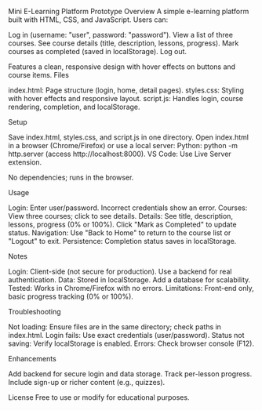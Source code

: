 Mini E-Learning Platform Prototype
Overview
A simple e-learning platform built with HTML, CSS, and JavaScript. Users can:

Log in (username: "user", password: "password").
View a list of three courses.
See course details (title, description, lessons, progress).
Mark courses as completed (saved in localStorage).
Log out.

Features a clean, responsive design with hover effects on buttons and course items.
Files

index.html: Page structure (login, home, detail pages).
styles.css: Styling with hover effects and responsive layout.
script.js: Handles login, course rendering, completion, and localStorage.

Setup

Save index.html, styles.css, and script.js in one directory.
Open index.html in a browser (Chrome/Firefox) or use a local server:
Python: python -m http.server (access http://localhost:8000).
VS Code: Use Live Server extension.


No dependencies; runs in the browser.

Usage

Login: Enter user/password. Incorrect credentials show an error.
Courses: View three courses; click to see details.
Details: See title, description, lessons, progress (0% or 100%). Click "Mark as Completed" to update status.
Navigation: Use "Back to Home" to return to the course list or "Logout" to exit.
Persistence: Completion status saves in localStorage.

Notes

Login: Client-side (not secure for production). Use a backend for real authentication.
Data: Stored in localStorage. Add a database for scalability.
Tested: Works in Chrome/Firefox with no errors.
Limitations: Front-end only, basic progress tracking (0% or 100%).

Troubleshooting

Not loading: Ensure files are in the same directory; check paths in index.html.
Login fails: Use exact credentials (user/password).
Status not saving: Verify localStorage is enabled.
Errors: Check browser console (F12).

Enhancements

Add backend for secure login and data storage.
Track per-lesson progress.
Include sign-up or richer content (e.g., quizzes).

License
Free to use or modify for educational purposes.
